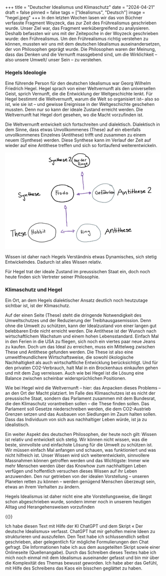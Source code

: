 +++
title = "Deutscher Idealismus und Klimaschutz"
date = "2024-04-21"
draft = false
pinned = false
tags = ["Idealismus", "Deutsch"]
image = "hegel.jpeg"
+++
In den letzten Wochen lasen wir das von Büchner verfasste Fragment Woyzeck, das zur Zeit des Frührealismus geschrieben wurde. Unser Ziel war, das Fragment werkübergreifend zu analysieren. Deshalb befassten wir uns mit der Zeitepoche in der Woyzeck geschrieben wurde: den Frührealismus. Um den Frührealismus richtig verstehen zu können, mussten wir uns mit dem deutschen Idealismus auseinandersetzen, der von Philosophen geprägt wurde.  Die Philosophen waren der Meinung, dass das Denken und die Vernunft massgebend sind, um die Wirklichkeit – also unsere Umwelt/ unser Sein – zu verstehen. 

### Hegels Ideologie

Eine führende Person für den deutschen Idealismus war Georg Wilhelm Friedrich Hegel. Hegel sprach von einer Weltvernunft als den universellen Geist, sprich Vernunft, die die Entwicklung der Weltgeschichte lenkt. Für Hegel bestimmt die Weltvernunft, warum die Welt so organisiert ist– also so ist, wie sie ist – und gewisse Ereignisse in der Weltgeschichte geschehen mussten. Denn nur so kann der ideale Zustand erreicht werden. Die Weltvernunft hat Hegel dort gesehen, wo die Macht vorzufinden ist. 

Die Weltvernunft entwickelt sich fortschreiten und dialektisch. Dialektisch in dem Sinne, dass etwas Unvollkommenes (These) auf ein ebenfalls unvollkommenes Einzelnes (Antithese) trifft und zusammen zu einem neuem (Synthese) werden. Diese Synthese kann im Verlauf der Zeit auf wieder auf eine Antithese treffen und sich so fortlaufend weiterentwickeln. 

![Beispiel Prinzip der Dialektik](unbenannt.png)

Wissen ist daher nach Hegels Verständnis etwas Dynamisches, sich stetig Entwickelndes. Dadurch ist alles Wissen relativ.

Für Hegel trat der ideale Zustand im preussischen Staat ein, doch noch heute finden sich Vertreter seiner Philosophie. 

### Klimaschutz und Hegel

Ein Ort, an dem Hegels dialektischer Ansatz deutlich noch heutzutage sichtbar ist, ist der Klimaschutz.

Auf der einen Seite (These) steht die dringende Notwendigkeit des Umweltschutzes und der Reduzierung der Treibhausgasemission. Denn ohne die Umwelt zu schützen, kann der Idealzustand von einer langen gut belebbaren Erde nicht erreicht werden. Die Antithese ist der Wunsch nach wirtschaftlichem Wachstum und einem hohen Lebensstandard. Einfach Mal in den Ferien in die USA zu fliegen, sich noch ein viertes paar neue Jeans zu kaufen. Doch um das Ideal zu erreichen, muss ein Mittelweg zwischen These und Antithese gefunden werden. Die These ist also eine umweltfreundlichere Wirtschaftsweise, die sowohl ökologische Nachhaltigkeit als auch wirtschaftliche Entwicklung berücksichtigt.  Und für den privaten CO2-Verbrauch, halt Mal in ein Brockenhaus einkaufen gehen und mit dem Zug verreissen.  Auch wie bei Hegel ist die Lösung eine Balance zwischen scheinbar widersprüchlichen Positionen. 

Wie bei Hegel wird die Weltvernunft – hier: das Anpacken dieses Problems – an den Ort der Macht platziert. Im Falle des Klimaschutzes ist es nicht der preussische Staat, sondern das Parlament zusammen mit dem Bundesrat, die den Klimaschutz vorantreiben sollen – die These finden sollen. Das Parlament soll Gesetze niederschreiben werden, die dem CO2-Austrieb Grenzen setzen und das Ausbauen von Siedlungen im Zaum halten sollen. Dass das Individuum von sich aus nachhaltiger Leben würde, ist ja zu idealistisch. 

Ein weiter Aspekt des deutschen Philosophen, der heute noch gilt: Wissen ist relativ und entwickelt sich stetig. Wir können nicht wissen, was die beste, sinnvollste und einfachste Lösung für die Umwelt zu schützen ist. Wir müssen einfach Mal anfangen und schauen, was funktioniert und was nicht hilfreich ist. Unser Wissen wird sich weiterentwickeln, sinnvollere Massnahmen können getroffen werden und das Wichtigste: Immer wie mehr Menschen werden über das Knowhow zum nachhaltigen Leben verfügen und hoffentlich versuchen dieses Wissen auf ihr Leben anzuwenden. Den nur getrieben von der idealen Vorstellung – unseren Planeten retten zu können – werden genügend Menschen überzeugt sein, etwas an ihrem Verhalten zu ändern. 

Hegels Idealismus ist daher nicht eine alte Vorstellungsweise, die längst schon abgeschrieben wurde, sondern immer noch in unserem heutigen Alltag und Herangehensweisen vorzufinden

{{<box title= "Text über Text">}}

Ich habe diesen Text mit Hilfe der KI ChatGPT und dem Skript « Der deutsche Idealismus» verfasst. ChatGPT hat mir geholfen meine Ideen zu strukturieren und auszufeilen. Den Text habe ich schlussendlich selbst geschrieben, aber gelegentlich für mögliche Formulierungen den Chat gefragt. Die Informationen habe ich aus dem ausgeteilten Skript sowie einer Onlineseite (Quellenangabe). Durch das Schreiben dieses Textes habe ich mich noch einmal mit dem Idealismus auseinander gefasst und bin mir über die Komplexität des Themas bewusst geworden. Ich habe aber das Gefühl, mit Hilfe des Schreibens das Kaos ein bisschen geglättet zu haben. 

